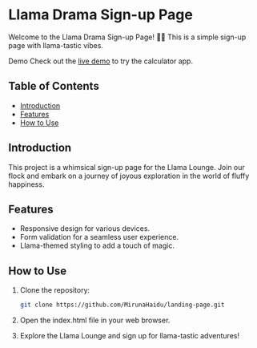 # Llama Drama Sign-up Page

Welcome to the Llama Drama Sign-up Page! 🦙✨ This is a simple sign-up page with llama-tastic vibes.

Demo
Check out the [live demo](https://mirunahaidu.github.io/sign-up/) to try the calculator app.

## Table of Contents

- [Introduction](#introduction)
- [Features](#features)
- [How to Use](#how-to-use)

## Introduction

This project is a whimsical sign-up page for the Llama Lounge. Join our flock and embark on a journey of joyous exploration in the world of fluffy happiness.

## Features

- Responsive design for various devices.
- Form validation for a seamless user experience.
- Llama-themed styling to add a touch of magic.

## How to Use

1. Clone the repository:

   ```bash
   git clone https://github.com/MirunaHaidu/landing-page.git
2. Open the index.html file in your web browser.

3. Explore the Llama Lounge and sign up for llama-tastic adventures!
